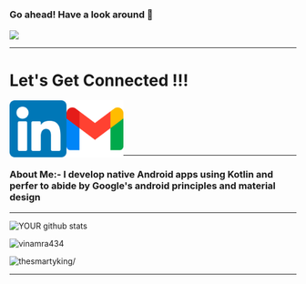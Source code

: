 ### Go ahead! Have a look around 👋

<a href=https://github.com/vinamra434> <img align="center" src="https://github.com/vinamra434/vinamra434/raw/master/mygif.gif"></img></a> 

---

# Let's Get Connected !!!

<a href=www.linkedin.com/in/contactvs> <img align="left" src="https://github.com/vinamra434/vinamra434/blob/master/linkedin.png" width="100" height="100"></img></a>

<a href=mailto:contactvs434@gmail.com> <img align="left" src="https://github.com/vinamra434/vinamra434/blob/master/gmail.png" width="100" height="100"></img></a> <br><br />

<br><br />

---

#### <h3>About Me:- I develop native Android apps using Kotlin and perfer to abide by Google's android principles and material design  </h3> 

---

![YOUR github stats](https://github-readme-stats.vercel.app/api/?username=vinamra434&show_icons=true&title_color=ffffff&icon_color=ffffff&text_color=ff8100&bg_color=151515)
<p><img src="https://github-readme-stats.vercel.app/api/top-langs/?username=vinamra434&layout=compact&hide=html" alt="vinamra434" /></p>

<p align="left"> <img src=https://komarev.com/ghpvc/?username=vinamra434&style=flat-square alt=thesmartyking/> </p>

---
